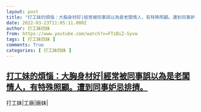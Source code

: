 ```yaml
---
layout: post
title: "打工妹的煩惱：大胸身材好|經常被同事誤以為是老闆情人，有特殊照顧。遭到同事妒忌排擠。"
date: 2022-03-23T11:05:11.000Z
author: 打工妹四妹
from: https://www.youtube.com/watch?v=FTzBiZ-Syvw
tags: [ 打工妹四妹 ]
comments: True
categories: [ 打工妹四妹 ]
---
```

<!--1648033511000-->
[打工妹的煩惱：大胸身材好|經常被同事誤以為是老闆情人，有特殊照顧。遭到同事妒忌排擠。](https://www.youtube.com/watch?v=FTzBiZ-Syvw)
------

<div>
打工妹|工廠|廠妹|
</div>
